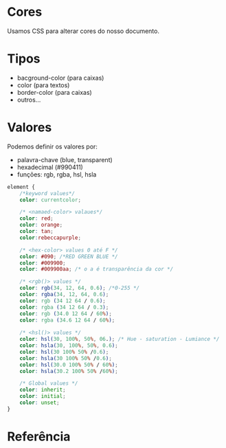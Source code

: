 # Cores

Usamos CSS para alterar cores do nosso documento.

# Tipos

* bacground-color (para caixas)
* color (para textos)
* border-color (para caixas)
* outros...

# Valores

Podemos definir os valores por:

* palavra-chave (blue, transparent)
* hexadecimal (#990411)
* funções: rgb, rgba, hsl, hsla

```css
element {
    /*keyword values*/
    color: currentcolor;

    /* <namaed-color> valaues*/
    color: red;
    color: orange;
    color: tan;
    color:rebeccapurple;

    /* <hex-color> values 0 até F */
    color: #090; /*RED GREEN BLUE */
    color: #009900;
    color: #009900aa; /* o a é transparência da cor */

    /* <rgb()> values */
    color: rgb(34, 12, 64, 0.6); /*0-255 */
    color: rgba(34, 12, 64, 0.6);
    color: rgb (34 12 64 / 0.6);
    color: rgba (34 12 64 / 0.3);
    color: rgb (34.0 12 64 / 60%);
    color: rgba (34.6 12 64 / 60%);
    
    /* <hsl()> values */
    color: hsl(30, 100%, 50%, 06.); /* Hue - saturation - Lumiance */
    color: hsla(30, 100%, 50%, 0.6);
    color: hsl(30 100% 50% /0.6);
    color: hsla(30 100% 50% /0.6);
    color: hsl(30.0 100% 50% / 60%);
    color: hsla(30.2 100% 50% /60%);

    /* Global values */
    color: inherit;
    color: initial;
    color: unset;
}
```
# Referência